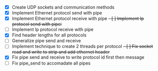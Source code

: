 - [x] Create UDP sockets and communication methods
- [x] Implement Ethernet protocol send with pipe
- [x] Implement Ethernet protocol receive with pipe
~~- [ ] Implement Ip protocol send with pipei~~
- [ ] Implement Ip protocol receive with pipe
- [x] Find header lengths for all protocols
- [ ] Generalize pipe send and receive
- [ ] Implement technique to create 2 threads per protocol
~~- [ ] Fix socket read and write to strip and add ethernet header~~
- [x] Fix pipe send and receive to write protocol id first then message
- [ ] Fix pipe_send to accomadate all pipes
